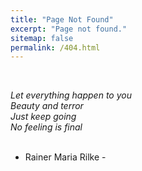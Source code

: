 ```yaml
---
title: "Page Not Found"
excerpt: "Page not found."
sitemap: false
permalink: /404.html
---
```

 <br>

<i>Let everything happen to you <br>
Beauty and terror <br>
Just keep going <br>
No feeling is final</i> <br>
<br>
- Rainer Maria Rilke - 

